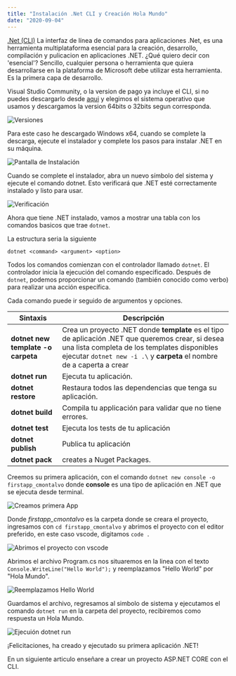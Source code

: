 ```yaml
---
title: "Instalación .Net CLI y Creación Hola Mundo"
date: "2020-09-04"
---
```


[.Net (CLI)](https://dotnet.microsoft.com/download/dotnet-core) La interfaz de línea de comandos para aplicaciones .Net, es una herramienta multiplataforma esencial para la creación, desarrollo, compilación y pulicacion en aplicaciones .NET. ¿Qué quiero decir con 'esencial'? Sencillo, cualquier persona o herramienta que quiera desarrollarse en la plataforma de Microsoft debe utilizar esta herramienta. Es la primera capa de desarrollo. 

Visual Studio Community, o la version de pago ya incluye el CLI, si no puedes descargarlo desde [aqui](https://dotnet.microsoft.com/download/dotnet-core/3.1) y elegimos el sistema operativo que usamos y descargamos la version 64bits o 32bits segun corresponda.

![Versiones](https://res.cloudinary.com/carlosmontalvo/image/upload/v1599372173/instaladores_qbplxw.png)

Para este caso he descargado  Windows x64, cuando se complete la descarga, ejecute el instalador y complete los pasos para instalar .NET en su máquina.

![Pantalla de Instalación](https://res.cloudinary.com/carlosmontalvo/image/upload/v1599373888/instalador_ovefno.png)

Cuando se complete el instalador, abra un nuevo símbolo del sistema y ejecute el comando dotnet. Esto verificará que .NET esté correctamente instalado y listo para usar.

![Verificación](https://res.cloudinary.com/carlosmontalvo/image/upload/v1599374325/verificacion_evrfco.png)

Ahora que tiene .NET instalado, vamos a mostrar una tabla con los comandos basicos que trae `dotnet`.

La estructura seria la siguiente

`dotnet <command> <argument> <option>` 

Todos los comandos comienzan con el controlador llamado `dotnet`. El controlador inicia la ejecución del comando especificado. Después de `dotnet`, podemos proporcionar un comando (también conocido como verbo) para realizar una acción específica. 

Cada comando puede ir seguido de argumentos y opciones.

| Sintaxis | Descripción |
| --- | ----------- |
| **dotnet new template -o carpeta** | Crea un proyecto .NET donde **template** es el tipo de aplicación .NET que queremos crear, si desea una lista completa de los templates disponibles ejecutar `dotnet new -i .\` y **carpeta** el nombre de a caperta a crear|
|**dotnet run**| Ejecuta tu aplicación.|
|**dotnet restore** | Restaura todos las dependencias que tenga su aplicación.|
| **dotnet build** | Compila tu applicación para validar que no tiene errores.|
| **dotnet test** | Ejecuta los tests de tu aplicación|
| **dotnet publish** | Publica tu aplicación|
| **dotnet pack** | creates a Nuget Packages.|


Creemos su primera aplicación, con el comando `dotnet new console -o firstapp_cmontalvo` donde **console** es una tipo de aplicación en .NET que se ejecuta desde terminal.

![Creamos primera App](https://res.cloudinary.com/carlosmontalvo/image/upload/v1599374648/crear_qlmttj.png)

Donde *firstapp_cmontalvo* es la carpeta donde se creara el proyecto, ingresamos con `cd firstapp_cmontalvo` y abrimos el proyecto con el editor preferido, en este caso vscode, digitamos `code .`

![Abrimos el proyecto con vscode](https://res.cloudinary.com/carlosmontalvo/image/upload/v1599375065/vscode_j6e9dt.png)

Abrimos el archivo Program.cs nos situaremos en la linea con el texto  `Console.WriteLine("Hello World");` y reemplazamos "Hello World" por "Hola Mundo".

![Reemplazamos Hello World](https://res.cloudinary.com/carlosmontalvo/image/upload/v1599375414/cambiamos_hello_word_oocwgo.png)

Guardamos el archivo, regresamos al simbolo de sistema y ejecutamos el comando `dotnet run` en la carpeta del proyecto, recibiremos como respuesta un Hola Mundo.

![Ejecuión dotnet run](https://res.cloudinary.com/carlosmontalvo/image/upload/v1599375604/Ejecutamos_gcclwt.png)

¡Felicitaciones, ha creado y ejecutado su primera aplicación .NET!

En un siguiente articulo enseñare a crear un proyecto ASP.NET CORE con el CLI.